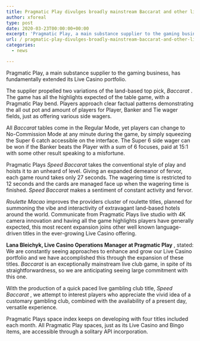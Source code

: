 ```yaml
---
title: Pragmatic Play divulges broadly mainstream Baccarat and other live gambling club games
author: xforeal 
type: post
date: 2020-03-23T00:00:00+00:00
excerpt: 'Pragmatic Play, a main substance supplier to the gaming business, has fundamentally extended its Live Casino portfolio '
url: / pragmatic-play-divulges-broadly-mainstream-baccarat-and-other-live-gambling-club-games/
categories:
  - news

---
```

Pragmatic Play, a main substance supplier to the gaming business, has fundamentally extended its Live Casino portfolio. 

The supplier propelled two variations of the land-based top pick, _Baccarat_ . The game has all the highlights expected of the table game, with a Pragmatic Play bend. Players approach clear factual patterns demonstrating the all out pot and amount of players for Player, Banker and Tie wager fields, just as offering various side wagers. 

All _Baccarat_ tables come in the Regular Mode, yet players can change to No-Commission Mode at any minute during the game, by simply squeezing the Super 6 catch accessible on the interface. The Super 6 side wager can be won if the Banker beats the Player with a sum of 6 focuses, paid at 15:1 with some other result speaking to a misfortune. 

Pragmatic Plays _Speed Baccarat_ takes the conventional style of play and hoists it to an unheard of level. Giving an expanded demeanor of fervor, each game round takes only 27 seconds. The wagering time is restricted to 12 seconds and the cards are managed face up when the wagering time is finished. _Speed Baccarat_ makes a sentiment of constant activity and fervor. 

_Roulette Macao_ improves the providers cluster of roulette titles, planned for summoning the vibe and interactivity of extravagant land-based hotels around the world. Communicate from Pragmatic Plays live studio with 4K camera innovation and having all the game highlights players have generally expected, this most recent expansion joins other well known language-driven titles in the ever-growing Live Casino offering. 

**Lana Bleichyk, Live Casino Operations Manager at Pragmatic Play** , stated: We are constantly seeing approaches to enhance and grow our Live Casino portfolio and we have accomplished this through the expansion of these titles. _Baccarat_ is an exceptionally mainstream live club game, in spite of its straightforwardness, so we are anticipating seeing large commitment with this one. 

With the production of a quick paced live gambling club title, _Speed Baccarat_ , we attempt to interest players who appreciate the vivid idea of a customary gambling club, combined with the availability of a present day, versatile experience. 

Pragmatic Plays space index keeps on developing with four titles included each month. All Pragmatic Play spaces, just as its Live Casino and Bingo items, are accessible through a solitary API incorporation.